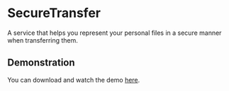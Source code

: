 # SecureTransfer
A service that helps you represent your personal files in a secure manner when transferring them.

## Demonstration
You can download and watch the demo [here](https://github.com/maxt86/SecureTransfer/blob/main/SecureTransfer_Demo.mp4).
